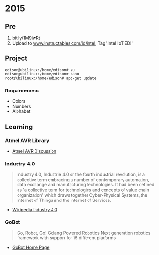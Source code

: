 2015
==

## Pre

1. bit.ly/1M9iwRt
2. Upload to www.instructables.com/id/intel, Tag 'Intel IoT EDI'

## Project
    
    edison@ubilinux:/home/edison# su
    edison@ubilinux:/home/edison# nano
    root@ubilinux:/home/edison# apt-get update
    

### Requirements

- Colors
- Numbers
- Alphabet

## Learning

### Atmel AVR Library

- [Atmel AVR Discussion](https://communities.intel.com/message/222309)

### Industry 4.0

> Industry 4.0, Industrie 4.0 or the fourth industrial revolution, is a collective term embracing a number of contemporary automation, data exchange and manufacturing technologies. It had been defined as 'a collective term for technologies and concepts of value chain organization' which draws together Cyber-Physical Systems, the Internet of Things and the Internet of Services.

- [Wikipedia Industry 4.0](https://en.wikipedia.org/wiki/Industry_4.0)

### GoBot

> Go, Robot, Go! Golang Powered Robotics
> Next generation robotics framework with support for 15 different platforms

- [GoBot Home Page](http://gobot.io/)
